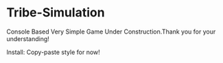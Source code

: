 # Tribe-Simulation
Console Based Very Simple Game
Under Construction.Thank you for your understanding!

Install:
Copy-paste style for now!
